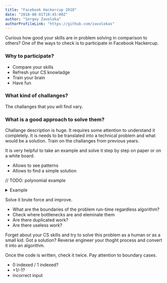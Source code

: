 ```yaml
---
title: "Facebook Hackercup 2018"
date: "2018-08-01T10:45:00Z"
author: "Sergey Zavoloka"
authorProfileLink: "https://github.com/zavolokas"
---
```


Curious how good your skills are in problem solving in comparison to others? One of the ways to check is to participate in Facebook Hackercup.

### Why to participate? 

- Compare your skills
- Refresh your CS knowladge
- Train your brain
- Have fun


### What kind of challanges?
The challanges that you will find vary.

### What is a good approach to solve them?

Challange description is huge. It requires some attention to understand it completely. It is needs to be translated into a technical problem and what would be a solution. Train on the challanges from previous years.

It is very helpful to take an example and solve it step by step on paper or on a white board. 

- Allows to see patterns
- Allows to find a simple solution

// TODO: polynomial example

<details><summary>Example</summary>
<p>
<hr/>
Suppose we have following challange:

>Consider an N-degree polynomial, expressed as follows:
>
>$$P_N * x^N + P_N-1 * x^N-1 + ... + P_1 * x^1 + P_0 * x^0$$
>
>You'd like to find all of the polynomial's $x$ ( 
>all distinct real values of $x$ for which the expression evaluates to $0$).
>
>The order of operations has been reversed: Addition ($+$) now has 
>the highest precedence, followed by multiplication ($*$), followed by exponentiation (^). 
>
>Constraints: $P_N ≠ 0$

It might take some time to realise how a polynomial would look like after applying new operations order. It is better to take something like $N=3$ and write it down as:


$P_3 * x$ ^ $3 + P_2 * x$ ^ $2 + P_1 * x$ ^ $1 + P_0 * x$ ^ 0

According to the order of operations it should look as following:

$(P_3 * x)$ ^ $((3 + P_2) * x)$ ^ $((2 + P_1) * x)$ ^ $((1 + P_0) * x)$ ^ $0$

From that we can see that we have $(P_3 * x)$ as a base and the rest as an exponent. We will refer to the exponent as $a$ and will get the expression:

$$P_3 * x ^ a = 0$$ 

It can be evaluated to $0$ only in two cases. First when $P_3 = 0$ which is impossible according to the constraints. Second when $x^a = 0$. 


<hr/>
</p>
</details>

Solve it brute force and improve.

- What are the boundaries of the problem run-time regardless algorithm?
- Check where bottlenecks are and eleminate them
- Are there duplicated work? 
- Are there useless work?

Forget about your CS skills and try to solve this problem as a human or as a small kid. Got a solution? Reverse engineer your thoght process and convert it into an algorithm.

Once the code is written, check it twice. Pay attention to boundary cases. 

- 0 indexed / 1 indexed? 
- +1/-1?
- incorrect input
